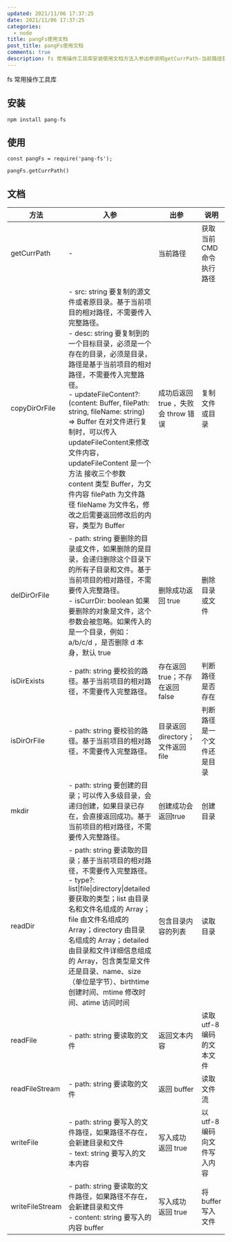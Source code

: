 ```yaml
---
updated: 2021/11/06 17:37:25
date: 2021/11/06 17:37:25
categories: 
  - node
title: pangFs使用文档
post_title: pangFs使用文档
comments: true
description: fs 常用操作工具库安装使用文档方法入参出参说明getCurrPath-当前路径获取当前CMD命令执行路径copyDirOrFile- src  string 要复制的源文件或者原目录。基于当前项目的相对路径，不需要传入完整路径。- desc  string 要复制到的一个目标目录，必须是一个存在的目录，必须是目录，路径是基于当前项目的相对路径，不需要传入完整路径。
---
```


fs 常用操作工具库

## 安装

```
npm install pang-fs
```

## 使用

```
const pangFs = require('pang-fs');

pangFs.getCurrPath()
```

## 文档

| 方法            | 入参                                                         | 出参                                | 说明                        |
| --------------- | ------------------------------------------------------------ | ----------------------------------- | --------------------------- |
| getCurrPath     | -                                                            | 当前路径                            | 获取当前CMD命令执行路径     |
| copyDirOrFile   | - src: string 要复制的源文件或者原目录。基于当前项目的相对路径，不需要传入完整路径。<br />- desc: string 要复制到的一个目标目录，必须是一个存在的目录，必须是目录，路径是基于当前项目的相对路径，不需要传入完整路径。<br />- updateFileContent?: (content: Buffer, filePath: string, fileName: string) => Buffer 在对文件进行复制时，可以传入updateFileContent来修改文件内容，updateFileContent 是一个方法 接收三个参数 content 类型 Buffer，为文件内容 filePath 为文件路径 fileName 为文件名，修改之后需要返回修改后的内容，类型为 Buffer | 成功后返回 true ，失败会 throw 错误 | 复制文件或目录              |
| delDirOrFile    | - path: string 要删除的目录或文件，如果删除的是目录，会递归删除这个目录下的所有子目录和文件。基于当前项目的相对路径，不需要传入完整路径。<br />- isCurrDir: boolean 如果要删除的对象是文件，这个参数会被忽略。如果传入的是一个目录，例如：a/b/c/d ，是否删除 d 本身，默认 true | 删除成功返回 true                   | 删除目录或文件              |
| isDirExists     | - path: string 要校验的路径。基于当前项目的相对路径，不需要传入完整路径。 | 存在返回 true；不存在返回 false     | 判断路径是否存在            |
| isDirOrFile     | - path: string 要校验的路径。基于当前项目的相对路径，不需要传入完整路径。 | 目录返回 directory；文件返回 file   | 判断路径是一个文件还是目录  |
| mkdir           | - path: string 要创建的目录；可以传入多级目录，会递归创建，如果目录已存在，会直接返回成功。基于当前项目的相对路径，不需要传入完整路径。 | 创建成功会返回true                  | 创建目录                    |
| readDir         | - path: string 要读取的目录；基于当前项目的相对路径，不需要传入完整路径。<br />- type?: list\|file\|directory\|detailed 要获取的类型；list 由目录名和文件名组成的 Array；file 由文件名组成的 Array；directory 由目录名组成的 Array；detailed 由目录和文件详细信息组成的 Array，包含类型是文件还是目录、name、size（单位是字节）、birthtime 创建时间、mtime 修改时间、atime 访问时间 | 包含目录内容的列表                  | 读取目录                    |
| readFile        | - path: string 要读取的文件                                  | 返回文本内容                        | 读取 utf-8 编码的文本文件   |
| readFileStream  | - path: string 要读取的文件                                  | 返回 buffer                         | 读取文件流                  |
| writeFile       | - path: string 要写入的文件路径，如果路径不存在，会新建目录和文件<br />- text: string 要写入的文本内容 | 写入成功 返回 true                  | 以 utf-8 编码向文件写入内容 |
| writeFileStream | - path: string 要读取的文件路径，如果路径不存在，会新建目录和文件<br />- content: string 要写入的内容 buffer | 写入成功 返回 true                  | 将 buffer 写入文件          |

